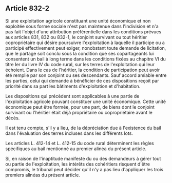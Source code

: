 Article 832-2
----
Si une exploitation agricole constituant une unité économique et non exploitée
sous forme sociale n'est pas maintenue dans l'indivision et n'a pas fait l'objet
d'une attribution préférentielle dans les conditions prévues aux articles 831,
832 ou 832-1, le conjoint survivant ou tout héritier copropriétaire qui désire
poursuivre l'exploitation à laquelle il participe ou a participé effectivement
peut exiger, nonobstant toute demande de licitation, que le partage soit conclu
sous la condition que ses copartageants lui consentent un bail à long terme dans
les conditions fixées au chapitre VI du titre Ier du livre IV du code rural, sur
les terres de l'exploitation qui leur échoient. Dans le cas de l'héritier, la
condition de participation peut avoir été remplie par son conjoint ou ses
descendants. Sauf accord amiable entre les parties, celui qui demande à
bénéficier de ces dispositions reçoit par priorité dans sa part les bâtiments
d'exploitation et d'habitation.

Les dispositions qui précèdent sont applicables à une partie de l'exploitation
agricole pouvant constituer une unité économique. Cette unité économique peut
être formée, pour une part, de biens dont le conjoint survivant ou l'héritier
était déjà propriétaire ou copropriétaire avant le décès.

Il est tenu compte, s'il y a lieu, de la dépréciation due à l'existence du bail
dans l'évaluation des terres incluses dans les différents lots.

Les articles L. 412-14 et L. 412-15 du code rural déterminent les règles
spécifiques au bail mentionné au premier alinéa du présent article.

Si, en raison de l'inaptitude manifeste du ou des demandeurs à gérer tout ou
partie de l'exploitation, les intérêts des cohéritiers risquent d'être
compromis, le tribunal peut décider qu'il n'y a pas lieu d'appliquer les trois
premiers alinéas du présent article.
